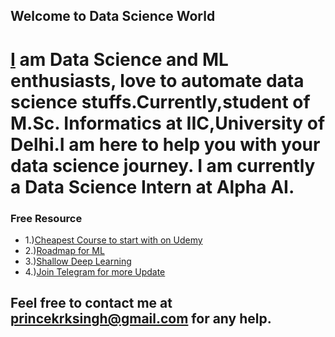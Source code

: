 ## Welcome to Data Science World

# [I](https://www.linkedin.com/in/princekrksingh) am Data Science and ML enthusiasts, love to automate data science stuffs.Currently,student of M.Sc. Informatics at IIC,University of Delhi.I am here to help you with your data science journey. I am currently a Data Science Intern at Alpha AI.


### Free Resource
- 1.)[Cheapest Course to start with on Udemy](https://www.udemy.com/share/101WeAB0UddVdUQ34)
- 2.)[Roadmap for ML](https://github.com/mrdbourke/machine-learning-roadmap)
- 3.)[Shallow Deep Learning](https://github.com/airalcorn2/shallow-deep-learning)
- 4.)[Join Telegram for more Update](t.me/data_ml)
         
      


## Feel free to contact me at **princekrksingh@gmail.com** for any help.
      


